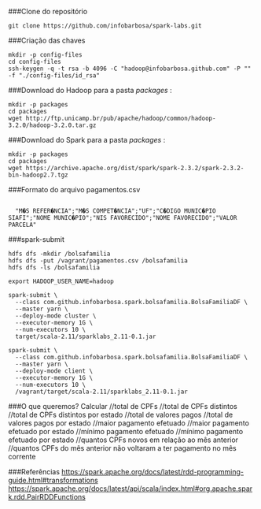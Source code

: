 
###Clone do repositório
```
git clone https://github.com/infobarbosa/spark-labs.git
```

###Criação das chaves
```
mkdir -p config-files
cd config-files
ssh-keygen -q -t rsa -b 4096 -C "hadoop@infobarbosa.github.com" -P "" -f "./config-files/id_rsa"
```

###Download do Hadoop para a pasta _packages_ :
```
mkdir -p packages
cd packages
wget http://ftp.unicamp.br/pub/apache/hadoop/common/hadoop-3.2.0/hadoop-3.2.0.tar.gz 
```

###Download do Spark para a pasta _packages_ :
```
mkdir -p packages
cd packages
wget https://archive.apache.org/dist/spark/spark-2.3.2/spark-2.3.2-bin-hadoop2.7.tgz
```

###Formato do arquivo pagamentos.csv
```

  "M�S REFER�NCIA";"M�S COMPET�NCIA";"UF";"C�DIGO MUNIC�PIO SIAFI";"NOME MUNIC�PIO";"NIS FAVORECIDO";"NOME FAVORECIDO";"VALOR PARCELA"
```

###spark-submit
```
hdfs dfs -mkdir /bolsafamilia
hdfs dfs -put /vagrant/pagamentos.csv /bolsafamilia
hdfs dfs -ls /bolsafamilia

export HADOOP_USER_NAME=hadoop

spark-submit \
  --class com.github.infobarbosa.spark.bolsafamilia.BolsaFamiliaDF \
  --master yarn \
  --deploy-mode cluster \
  --executor-memory 1G \
  --num-executors 10 \
  target/scala-2.11/sparklabs_2.11-0.1.jar

spark-submit \
  --class com.github.infobarbosa.spark.bolsafamilia.BolsaFamiliaDF \
  --master yarn \
  --deploy-mode client \
  --executor-memory 1G \
  --num-executors 10 \
  /vagrant/target/scala-2.11/sparklabs_2.11-0.1.jar

```

###O que queremos?
Calcular
  //total de CPFs
  //total de CPFs distintos
  //total de CPFs distintos por estado
  //total de valores pagos
  //total de valores pagos por estado
  //maior pagamento efetuado
  //maior pagamento efetuado por estado
  //mínimo pagamento efetuado
  //mínimo pagamento efetuado por estado
  //quantos CPFs novos em relação ao mês anterior
  //quantos CPFs do mês anterior não voltaram a ter pagamento no mês corrente

###Referências
https://spark.apache.org/docs/latest/rdd-programming-guide.html#transformations
https://spark.apache.org/docs/latest/api/scala/index.html#org.apache.spark.rdd.PairRDDFunctions
